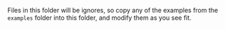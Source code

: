Files in this folder will be ignores, so copy any of the examples from the `examples` folder into this folder, and modify them as you see fit.